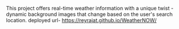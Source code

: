 This project offers real-time weather information with a unique twist - dynamic background images that change based on the user's search location. 
           deployed url-
https://reyrajat.github.io/WeatherNOW/

